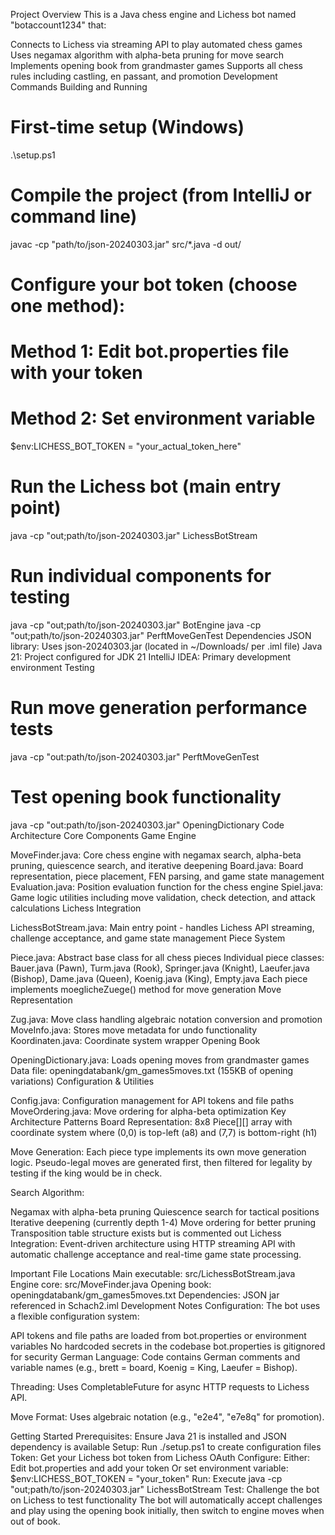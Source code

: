 Project Overview
This is a Java chess engine and Lichess bot named "botaccount1234" that:

Connects to Lichess via streaming API to play automated chess games
Uses negamax algorithm with alpha-beta pruning for move search
Implements opening book from grandmaster games
Supports all chess rules including castling, en passant, and promotion
Development Commands
Building and Running
# First-time setup (Windows)
.\setup.ps1

# Compile the project (from IntelliJ or command line)
javac -cp "path/to/json-20240303.jar" src/*.java -d out/

# Configure your bot token (choose one method):
# Method 1: Edit bot.properties file with your token
# Method 2: Set environment variable
$env:LICHESS_BOT_TOKEN = "your_actual_token_here"

# Run the Lichess bot (main entry point)
java -cp "out;path/to/json-20240303.jar" LichessBotStream

# Run individual components for testing
java -cp "out;path/to/json-20240303.jar" BotEngine
java -cp "out;path/to/json-20240303.jar" PerftMoveGenTest
Dependencies
JSON library: Uses json-20240303.jar (located in ~/Downloads/ per .iml file)
Java 21: Project configured for JDK 21
IntelliJ IDEA: Primary development environment
Testing
# Run move generation performance tests
java -cp "out:path/to/json-20240303.jar" PerftMoveGenTest

# Test opening book functionality
java -cp "out:path/to/json-20240303.jar" OpeningDictionary
Code Architecture
Core Components
Game Engine

MoveFinder.java: Core chess engine with negamax search, alpha-beta pruning, quiescence search, and iterative deepening
Board.java: Board representation, piece placement, FEN parsing, and game state management
Evaluation.java: Position evaluation function for the chess engine
Spiel.java: Game logic utilities including move validation, check detection, and attack calculations
Lichess Integration

LichessBotStream.java: Main entry point - handles Lichess API streaming, challenge acceptance, and game state management
Piece System

Piece.java: Abstract base class for all chess pieces
Individual piece classes: Bauer.java (Pawn), Turm.java (Rook), Springer.java (Knight), Laeufer.java (Bishop), Dame.java (Queen), Koenig.java (King), Empty.java
Each piece implements moeglicheZuege() method for move generation
Move Representation

Zug.java: Move class handling algebraic notation conversion and promotion
MoveInfo.java: Stores move metadata for undo functionality
Koordinaten.java: Coordinate system wrapper
Opening Book

OpeningDictionary.java: Loads opening moves from grandmaster games
Data file: openingdatabank/gm_games5moves.txt (155KB of opening variations)
Configuration & Utilities

Config.java: Configuration management for API tokens and file paths
MoveOrdering.java: Move ordering for alpha-beta optimization
Key Architecture Patterns
Board Representation: 8x8 Piece[][] array with coordinate system where (0,0) is top-left (a8) and (7,7) is bottom-right (h1)

Move Generation: Each piece type implements its own move generation logic. Pseudo-legal moves are generated first, then filtered for legality by testing if the king would be in check.

Search Algorithm:

Negamax with alpha-beta pruning
Quiescence search for tactical positions
Iterative deepening (currently depth 1-4)
Move ordering for better pruning
Transposition table structure exists but is commented out
Lichess Integration: Event-driven architecture using HTTP streaming API with automatic challenge acceptance and real-time game state processing.

Important File Locations
Main executable: src/LichessBotStream.java
Engine core: src/MoveFinder.java
Opening book: openingdatabank/gm_games5moves.txt
Dependencies: JSON jar referenced in Schach2.iml
Development Notes
Configuration: The bot uses a flexible configuration system:

API tokens and file paths are loaded from bot.properties or environment variables
No hardcoded secrets in the codebase
bot.properties is gitignored for security
German Language: Code contains German comments and variable names (e.g., brett = board, Koenig = King, Laeufer = Bishop).

Threading: Uses CompletableFuture for async HTTP requests to Lichess API.

Move Format: Uses algebraic notation (e.g., "e2e4", "e7e8q" for promotion).

Getting Started
Prerequisites: Ensure Java 21 is installed and JSON dependency is available
Setup: Run ./setup.ps1 to create configuration files
Token: Get your Lichess bot token from Lichess OAuth
Configure: Either:
Edit bot.properties and add your token
Or set environment variable: $env:LICHESS_BOT_TOKEN = "your_token"
Run: Execute java -cp "out;path/to/json-20240303.jar" LichessBotStream
Test: Challenge the bot on Lichess to test functionality
The bot will automatically accept challenges and play using the opening book initially, then switch to engine moves when out of book.
